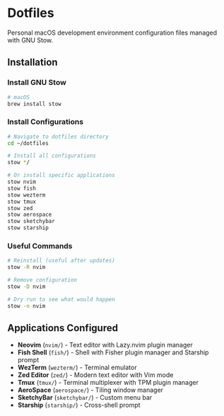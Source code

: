 # Dotfiles

Personal macOS development environment configuration files managed with GNU Stow.

## Installation

### Install GNU Stow

```bash
# macOS
brew install stow
```

### Install Configurations

```bash
# Navigate to dotfiles directory
cd ~/dotfiles

# Install all configurations
stow */

# Or install specific applications
stow nvim
stow fish
stow wezterm
stow tmux
stow zed
stow aerospace
stow sketchybar
stow starship
```

### Useful Commands

```bash
# Reinstall (useful after updates)
stow -R nvim

# Remove configuration
stow -D nvim

# Dry run to see what would happen
stow -n nvim
```

## Applications Configured

- **Neovim** (`nvim/`) - Text editor with Lazy.nvim plugin manager
- **Fish Shell** (`fish/`) - Shell with Fisher plugin manager and Starship prompt
- **WezTerm** (`wezterm/`) - Terminal emulator
- **Zed Editor** (`zed/`) - Modern text editor with Vim mode
- **Tmux** (`tmux/`) - Terminal multiplexer with TPM plugin manager
- **AeroSpace** (`aerospace/`) - Tiling window manager
- **SketchyBar** (`sketchybar/`) - Custom menu bar
- **Starship** (`starship/`) - Cross-shell prompt